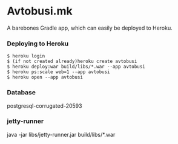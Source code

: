 # Avtobusi.mk
A barebones Gradle app, which can easily be deployed to Heroku.

### Deploying to Heroku
```
$ heroku login
$ (if not created already)heroku create avtobusi
$ heroku deploy:war build/libs/*.war --app avtobusi
$ heroku ps:scale web=1 --app avtobusi
$ heroku open --app avtobusi
```
### Database
postgresql-corrugated-20593

### jetty-runner
java -jar libs/jetty-runner.jar build/libs/*.war
